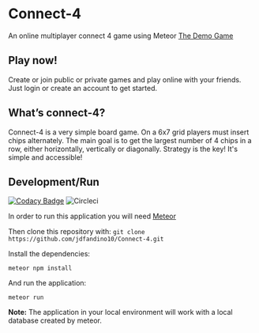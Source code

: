 # Connect-4
An online multiplayer connect 4 game using Meteor
[The Demo Game](https://connect-04.herokuapp.com/)

## Play now!
Create or join public or private games and play online with your friends. Just login or create an account to get started.

## What’s connect-4?
Connect-4 is a very simple board game. On a 6x7 grid players must insert chips alternately. The main goal is to get the largest number of 4 chips in a row, either horizontally, vertically or diagonally. Strategy is the key!
It's simple and accessible!

## Development/Run
[![Codacy Badge](https://api.codacy.com/project/badge/Grade/8092d1ceaa4a4f819ee6d09379de30e3)](https://www.codacy.com/app/dalthviz/Connect-4?utm_source=github.com&amp;utm_medium=referral&amp;utm_content=jdfandino10/Connect-4&amp;utm_campaign=Badge_Grade)
![Circleci](https://circleci.com/gh/jdfandino10/Connect-4/tree/master.svg?style=shield&circle-token=d729a3c0266d02cfb200b87a85e599c5d509d33a)

In order to run this application you will need [Meteor](https://www.meteor.com/)

Then clone this repository with:
`git clone https://github.com/jdfandino10/Connect-4.git`

Install the dependencies:

`meteor npm install`

And run the application:

`meteor run`

**Note:** The application in your local environment will work with a local database created by meteor.

